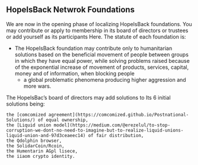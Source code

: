 ## HopeIsBack Netwrok Foundations

We are now in the opening phase of localizing HopeIsBack foundations. You may contribute or apply to membership in its board of directors or trustees or add yourself as its participants Here. The statute of each foundation is:
- The HopeIsBack foundation may contribute only to humanitarian solutions based on the beneficial movement of people between groups in which they have equal power, while solving problems raised because of the exponential increase of movement of products, services, capital, money and of information, when blocking people 
    - a global problematic phenomena producing higher aggression and more wars.

The HopeIsBac’s board of directors may add solutions to Its 6 initial solutions being:

    the [comcomized agreement](https://comcomized.github.io/Postnational-Solutions/) of equal ownership,
    the [Liquid union model](https://medium.com/@erezelul/to-stop-corruption-we-dont-no-need-to-imagine-but-to-realize-liquid-unions-liquid-union-and-97d3ceaeec14) of fair distribution,
    the Qdolphin browser,
    the SolidarCoin/Rcoin,
    the Humentarin AGpl lisece,
    the iiaom crypto identity.
